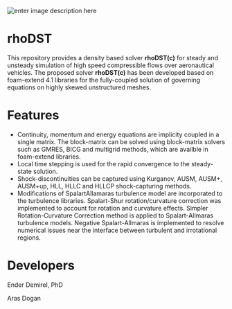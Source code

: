 ![enter image description here](https://user-images.githubusercontent.com/30440239/129488825-eb1f5388-fe71-45bf-9f60-6a9d69466836.jpg)

# rhoDST
This repository provides a density based solver **rhoDST(c)** for steady and unsteady simulation of high speed compressible flows over aeronautical vehicles. The proposed solver **rhoDST(c)** has been developed based on  foam-extend 4.1  libraries for the fully-coupled solution of governing equations on highly skewed unstructured meshes. 
 

# Features

 - Continuity, momentum and energy equations are implicity coupled in a single matrix.  The block-matrix can be solved using block-matrix solvers such as GMRES, BICG and multigrid methods, which are availble in foam-extend libraries. 
 - Local time stepping is used for the rapid convergence to the steady-state solution. 
 - Shock-discontinuities can be captured using Kurganov, AUSM, AUSM+, AUSM+up, HLL, HLLC and HLLCP shock-capturing methods. 
 - Modifications of SpalartAllamaras turbulence model are incorporated to the turbulence libraries. Spalart-Shur rotation/curvature correction was implemented to account for rotation and curvature effects.  Simpler Rotation-Curvature Correction method is applied to Spalart-Allmaras turbulence models. Negative Spalart-Allmaras is implemented to resolve numerical issues near the interface between turbulent and irrotational regions. 
 

# Developers

Ender Demirel, PhD

Aras Dogan

